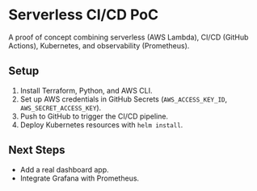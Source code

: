 # Serverless CI/CD PoC
A proof of concept combining serverless (AWS Lambda), CI/CD (GitHub Actions), Kubernetes, and observability (Prometheus).

## Setup
1. Install Terraform, Python, and AWS CLI.
2. Set up AWS credentials in GitHub Secrets (`AWS_ACCESS_KEY_ID`, `AWS_SECRET_ACCESS_KEY`).
3. Push to GitHub to trigger the CI/CD pipeline.
4. Deploy Kubernetes resources with `helm install`.

## Next Steps
- Add a real dashboard app.
- Integrate Grafana with Prometheus.
